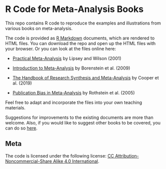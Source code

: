 # R Code for Meta-Analysis Books

This repo contains R code to reproduce the examples and illustrations from various books on meta-analysis.

The code is provided as [R Markdown](https://rmarkdown.rstudio.com/) documents, which are rendered to HTML files. You can download the repo and open up the HTML files with your browser. Or you can look at the files online here:

* [Practical Meta-Analysis](https://wviechtb.github.io/meta_analysis_books/lipsey2001.html) by Lipsey and Wilson (2001)

* [Introduction to Meta-Analysis](https://wviechtb.github.io/meta_analysis_books/borenstein2009.html) by Borenstein et al. (2009)

* [The Handbook of Research Synthesis and Meta-Analysis](https://wviechtb.github.io/meta_analysis_books/cooper2019.html) by Cooper et al. (2019)

* [Publication Bias in Meta-Analysis](https://wviechtb.github.io/meta_analysis_books/rothstein2005.html) by Rothstein et al. (2005)

Feel free to adapt and incorporate the files into your own teaching materials.

Suggestions for improvements to the existing documents are more than welcome. Also, if you would like to suggest other books to be covered, you can do so [here](https://github.com/wviechtb/meta_analysis_books/issues).

## Meta

The code is licensed under the following license: [CC Attribution-Noncommercial-Share Alike 4.0 International](http://creativecommons.org/licenses/by-nc-sa/4.0/).
